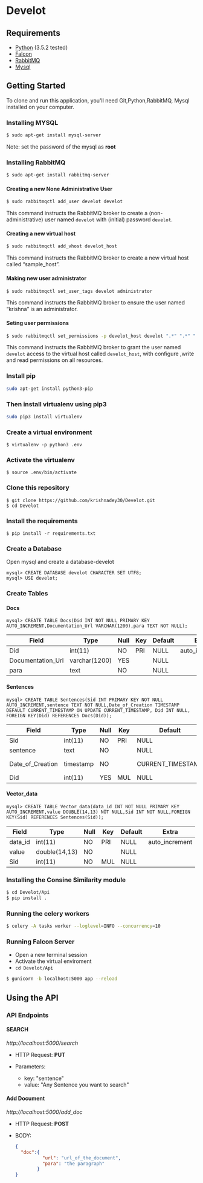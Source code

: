 # Develot

## Requirements

* [Python](https://www.python.org/)   (3.5.2 tested)
* [Falcon](https://falconframework.org/)
* [RabbitMQ](https://www.rabbitmq.com/)
* [Mysql](https://www.mysql.com/)
## Getting Started

To clone and run this application, you'll need Git,Python,RabbitMQ, Mysql installed on your computer.

### Installing MYSQL
``` bash
$ sudo apt-get install mysql-server
```
Note: set the password of the mysql as **root**

### Installing RabbitMQ 
``` bash
$ sudo apt-get install rabbitmq-server
```

#### Creating a new None Administrative User
``` bash
$ sudo rabbitmqctl add_user develot develot
```

This command instructs the RabbitMQ broker to create a (non-administrative) user named `develot` with (initial) password `develot`.
#### Creating a new virtual host
``` bash
$ sudo rabbitmqctl add_vhost develot_host
```
This command instructs the RabbitMQ broker to create a new virtual host called “sample_host”.
#### Making new user administrator
``` bash
$ sudo rabbitmqctl set_user_tags develot administrator
```

This command instructs the RabbitMQ broker to ensure the user named “krishna” is an administrator.

#### Seting user permissions
``` bash
$ sudo rabbitmqctl set_permissions -p develot_host develot ".*" ".*" ".*"
```

This command instructs the RabbitMQ broker to grant the user named `develot` access to the virtual host called `develot_host`, with configure ,write and read permissions on all resources.

### Install **pip** 
``` bash
sudo apt-get install python3-pip
```
### Then install **virtualenv** using pip3
``` bash
sudo pip3 install virtualenv 
```
### Create a virtual environment
```
$ virtualenv -p python3 .env
```
### Activate the virtualenv
```
$ source .env/bin/activate
```
### Clone this repository
```
$ git clone https://github.com/krishnadey30/Develot.git
$ cd Develot
```

### Install the requirements
```
$ pip install -r requirements.txt
```

### Create a Database
Open mysql and create a database-develot
``` mysql
mysql> CREATE DATABASE develot CHARACTER SET UTF8;
mysql> USE develot;
```
### Create Tables
#### Docs
```mysql
mysql> CREATE TABLE Docs(Did INT NOT NULL PRIMARY KEY AUTO_INCREMENT,Documentation_Url VARCHAR(1200),para TEXT NOT NULL); 
```

| Field             | Type          | Null | Key | Default | Extra          |
|-------------------|---------------|------|-----|---------|----------------|
| Did               | int(11)       | NO   | PRI | NULL    | auto_increment |
| Documentation_Url | varchar(1200) | YES  |     | NULL    |                |
| para              | text          | NO   |     | NULL    |                |


#### Sentences
```mysql
mysql> CREATE TABLE Sentences(Sid INT PRIMARY KEY NOT NULL AUTO_INCREMENT,sentence TEXT NOT NULL,Date_of_Creation TIMESTAMP DEFAULT CURRENT_TIMESTAMP ON UPDATE CURRENT_TIMESTAMP, Did INT NULL, FOREIGN KEY(Did) REFERENCES Docs(Did));
```

| Field            | Type      | Null | Key | Default           | Extra                       |
|------------------|-----------|------|-----|-------------------|-----------------------------|
| Sid              | int(11)   | NO   | PRI | NULL              | auto_increment              |
| sentence         | text      | NO   |     | NULL              |                             |
| Date_of_Creation | timestamp | NO   |     | CURRENT_TIMESTAMP | on update CURRENT_TIMESTAMP |
| Did              | int(11)   | YES  | MUL | NULL              |                             |


#### Vector_data
```mysql
mysql> CREATE TABLE Vector_data(data_id INT NOT NULL PRIMARY KEY AUTO_INCREMENT,value DOUBLE(14,13) NOT NULL,Sid INT NOT NULL,FOREIGN KEY(Sid) REFERENCES Sentences(Sid));
```

| Field   | Type          | Null | Key | Default | Extra          |
|---------|---------------|------|-----|---------|----------------|
| data_id | int(11)       | NO   | PRI | NULL    | auto_increment |
| value   | double(14,13) | NO   |     | NULL    |                |
| Sid     | int(11)       | NO   | MUL | NULL    |                |


### Installing the Consine Similarity module
```bash
$ cd Develot/Api
$ pip install .
```

### Running the celery workers
```bash
$ celery -A tasks worker --loglevel=INFO --concurrency=10
```

### Running Falcon Server
* Open a new terminal session
* Activate the virtual enviroment
*  `cd Develot/Api`
``` bash
$ gunicorn -b localhost:5000 app --reload
```


## Using the API
### API Endpoints
#### SEARCH
*http://localhost:5000/search*

* HTTP Request: **PUT**

* Parameters:
  * key: "sentence"
  * value: "Any Sentence you want to search"
#### Add Document
*http://localhost:5000/add_doc*

* HTTP Request: **POST**

* BODY:
  ```json
  {
    "doc":{
            "url": "url_of_the_document",
            "para": "the paragraph"
          }
  }
  ```
